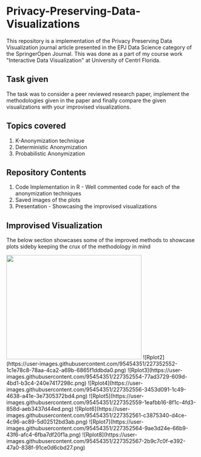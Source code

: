 # Privacy-Preserving-Data-Visualizations
This repository is a implementation of the Privacy Preserving Data Visualization journal article presented in the EPJ Data Science category of the SpringerOpen Journal. This was done as a part of my course work "Interactive Data Visualization" at University of Centrl Florida.

## Task given
The task was to consider a peer reviewed research paper, implement the methodologies given in the paper and finally compare the given visualizations with your improvised visualizations.

## Topics covered
1. K-Anonymization technique
2. Deterministic Anonymization
3. Probabilistic Anonymization

## Repository Contents
1. Code Implementation in R - Well commented code for each of the anonymization techniques 
2. Saved images of the plots
3. Presentation - Showcasing the improvised visualizations

## Improvised Visualization
The below section showcases some of the improved methods to showcase plots sideby keeping the crux of the methodology in mind

<img src="https://user-images.githubusercontent.com/95454351/227352547-02acecf9-886d-4a09-b484-10e6d78ab996.png" width="356" height="275">
![Rplot2](https://user-images.githubusercontent.com/95454351/227352552-1c1e78c8-78aa-4ca2-a69b-6865f1ddbda0.png)
![Rplot3](https://user-images.githubusercontent.com/95454351/227352554-77ad3729-609d-4bd1-b3c4-240e7417298c.png)
![Rplot4](https://user-images.githubusercontent.com/95454351/227352556-3453d091-1c49-4638-a41e-3e7305372bd4.png)
![Rplot5](https://user-images.githubusercontent.com/95454351/227352559-1eafbb16-8f1c-4fd3-858d-aeb3437d44ed.png)
![Rplot6](https://user-images.githubusercontent.com/95454351/227352561-c3875340-d4ce-4c96-ac89-5d02512bd3ab.png)
![Rplot7](https://user-images.githubusercontent.com/95454351/227352564-9ae3d24e-66b9-43f6-afc4-6fba7df20f1a.png)
![Rplot8](https://user-images.githubusercontent.com/95454351/227352567-2b9c7c0f-e392-47a0-838f-91ce0d6cbd27.png)
